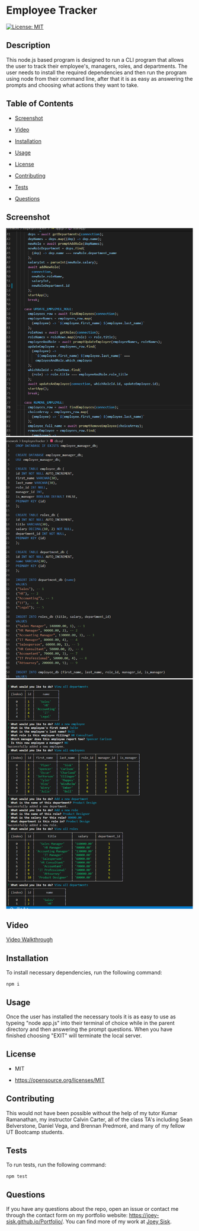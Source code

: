 # Employee Tracker
[![License: MIT](https://img.shields.io/badge/License-MIT-yellow.svg)](https://opensource.org/licenses/MIT)

## Description

This node.js based program is designed to run a CLI program that allows the user to track their employee's, managers, roles, and departments. The user needs to install the required dependencies and then run the program using node from their command line, after that it is as easy as answering the prompts and choosing what actions they want to take.

## Table of Contents 

* [Screenshot](#Screenshot)

* [Video](#Video)

* [Installation](#installation)

* [Usage](#usage)

* [License](#license)

* [Contributing](#contributing)

* [Tests](#tests)

* [Questions](#questions)

## Screenshot

![First Screenshot](./images/screenshot1.png)
![Second Screenshot](./images/screenshot2.png)
![Third Screenshot](./images/screenshot3.png)

## Video

[Video Walkthrough](https://drive.google.com/file/d/1W4tS4AreO8c0jfbKbo_hSVCklCjjRODT/view)

## Installation

To install necessary dependencies, run the following command:

```
npm i
```

## Usage

Once the user has installed the necessary tools it is as easy to use as typeing "node app.js" into their terminal of choice while in the parent directory and then answering the prompt questions. When you have finished choosing "EXIT" will terminate the local server.

## License

- MIT

- https://opensource.org/licenses/MIT
  
## Contributing

This would not have been possible without the help of my tutor Kumar Ramanathan, my instructor Calvin Carter, all of the class TA's including Sean Belverstone, Daniel Vega, and Brennan Predmoré, and many of my fellow UT Bootcamp students.

## Tests

To run tests, run the following command:

```
npm test
```

## Questions

If you have any questions about the repo, open an issue or contact me through the contact form on my portfolio website: https://joey-sisk.github.io/Portfolio/. You can find more of my work at [Joey Sisk](github.com/joey-sisk).
